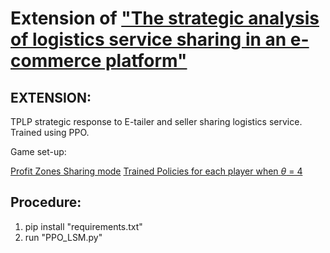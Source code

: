 # Extension of ["The strategic analysis of logistics service sharing in an e-commerce platform"](https://www.sciencedirect.com/science/article/abs/pii/S0305048318313628)


## EXTENSION:

TPLP strategic response to E-tailer and seller sharing logistics service. Trained using PPO.

Game set-up:


[Profit Zones Sharing mode](Profitable%20zone.png)
[Trained Policies for each player when $\theta$ = 4](Trained_policies_theta4)

## Procedure:

1. pip install "requirements.txt"
2. run "PPO_LSM.py"
